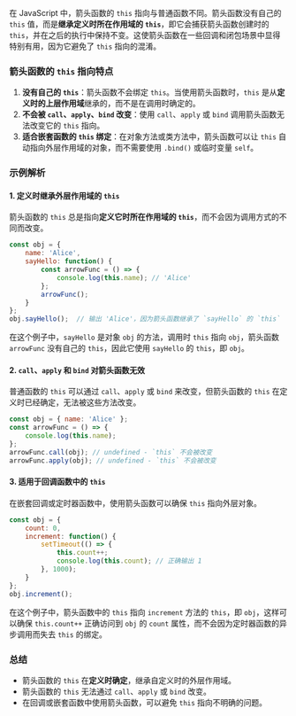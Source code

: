在 JavaScript 中，箭头函数的 `this` 指向与普通函数不同。箭头函数没有自己的 `this` 值，而是**继承定义时所在作用域的 `this`**，即它会捕获箭头函数创建时的 `this`，并在之后的执行中保持不变。这使箭头函数在一些回调和闭包场景中显得特别有用，因为它避免了 `this` 指向的混淆。

### 箭头函数的 `this` 指向特点
1. **没有自己的 `this`**：箭头函数不会绑定 `this`。当使用箭头函数时，`this` 是从**定义时的上层作用域**继承的，而不是在调用时确定的。
2. **不会被 `call`、`apply`、`bind` 改变**：使用 `call`、`apply` 或 `bind` 调用箭头函数无法改变它的 `this` 指向。
3. **适合嵌套函数的 `this` 绑定**：在对象方法或类方法中，箭头函数可以让 `this` 自动指向外层作用域的对象，而不需要使用 `.bind()` 或临时变量 `self`。

### 示例解析

#### 1. **定义时继承外层作用域的 `this`**
箭头函数的 `this` 总是指向**定义它时所在作用域的 `this`**，而不会因为调用方式的不同而改变。

```javascript
const obj = {
    name: 'Alice',
    sayHello: function() {
        const arrowFunc = () => {
            console.log(this.name); // 'Alice'
        };
        arrowFunc();
    }
};
obj.sayHello();  // 输出 'Alice'，因为箭头函数继承了 `sayHello` 的 `this`
```

在这个例子中，`sayHello` 是对象 `obj` 的方法，调用时 `this` 指向 `obj`，箭头函数 `arrowFunc` 没有自己的 `this`，因此它使用 `sayHello` 的 `this`，即 `obj`。

#### 2. **`call`、`apply` 和 `bind` 对箭头函数无效**
普通函数的 `this` 可以通过 `call`、`apply` 或 `bind` 来改变，但箭头函数的 `this` 在定义时已经确定，无法被这些方法改变。

```javascript
const obj = { name: 'Alice' };
const arrowFunc = () => {
    console.log(this.name);
};
arrowFunc.call(obj); // undefined - `this` 不会被改变
arrowFunc.apply(obj); // undefined - `this` 不会被改变
```

#### 3. **适用于回调函数中的 `this`**
在嵌套回调或定时器函数中，使用箭头函数可以确保 `this` 指向外层对象。

```javascript
const obj = {
    count: 0,
    increment: function() {
        setTimeout(() => {
            this.count++;
            console.log(this.count); // 正确输出 1
        }, 1000);
    }
};
obj.increment();
```

在这个例子中，箭头函数中的 `this` 指向 `increment` 方法的 `this`，即 `obj`，这样可以确保 `this.count++` 正确访问到 `obj` 的 `count` 属性，而不会因为定时器函数的异步调用而失去 `this` 的绑定。

### 总结
- 箭头函数的 `this` 在**定义时确定**，继承自定义时的外层作用域。
- 箭头函数的 `this` 无法通过 `call`、`apply` 或 `bind` 改变。
- 在回调或嵌套函数中使用箭头函数，可以避免 `this` 指向不明确的问题。